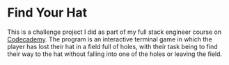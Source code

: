 # Find Your Hat

This is a challenge project I did as part of my full stack engineer course on [Codecademy](https://codecademy.com). The program is an interactive terminal game in which the player has lost their hat in a field full of holes, with their task being to find their way to the hat without falling into one of the holes or leaving the field.
